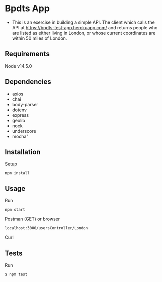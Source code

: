 # Bpdts App

- This is an exercise in building a simple API.
The client which calls the API at https://bpdts-test-app.herokuapp.com/ and returns people who are listed as either living in London, or whose current coordinates are within 50 miles of London.

## Requirements

Node v14.5.0

## Dependencies

- axios
- chai
- body-parser
- dotenv
- express
- geolib
- nock
- underscore
- mocha"

## Installation

Setup
```
npm install
```

## Usage

Run
```
npm start
```

Postman (GET) or browser
```
localhost:3000/usersController/London
```
Curl

## Tests

Run
```
$ npm test
```
